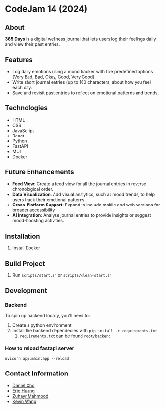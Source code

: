 # CodeJam 14 (2024)
## About
**365 Days** is a digital wellness journal that lets users log their feelings daily and view their past entries.

## Features
- Log daily emotions using a mood tracker with five predefined options (Very Bad, Bad, Okay, Good, Very Good).
- Write short journal entries (up to 160 characters) about how you feel each day.
- Save and revisit past entries to reflect on emotional patterns and trends.

## Technologies
- HTML
- CSS
- JavaScript
- React
- Python
- FastAPI
- MUI
- Docker

## Future Enhancements
- **Feed View**: Create a feed view for all the journal entries in reverse chronological order.
- **Data Visualization**: Add visual analytics, such as mood trends, to help users track their emotional patterns.
- **Cross-Platform Support**: Expand to include mobile and web versions for broader accessibility.
- **AI Integration**: Analyse journal entries to provide insights or suggest mood-boosting activities.

## Installation
1. Install Docker

## Build Project
1. Run `scripts/start.sh` or `scripts/clean-start.sh` 

## Development
### Backend
To spin up backend locally, you'll need to:
1) Create a python environment
2) Install the backend dependecies with `pip install -r requirements.txt`
   1) `requirements.txt` can be found `root/backend`

### How to reload fastapi server
`uvicorn app.main:app --reload`

## Contact Information
- [Daniel Cho](https://github.com/daniel-heemang)
- [Eric Huang](https://github.com/erichugy)
- [Zuhayr Mahmood](https://github.com/zuhayrmahmood)
- [Kevin Wang](https://github.com/devkevw)